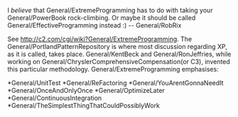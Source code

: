 

I *believe* that General/ExtremeProgramming has to do with taking your General/PowerBook rock-climbing. Or maybe it should be called General/EffectiveProgramming instead :) -- General/RobRix

See http://c2.com/cgi/wiki?General/ExtremeProgramming.  The General/PortlandPatternRepository is where most discussion regarding XP, as it is called, takes place.  General/KentBeck and General/RonJeffries, while working on General/ChryslerComprehensiveCompensation(or C3), invented this particular methodology.  General/ExtremeProgramming emphasises:


*General/UnitTest
*General/ReFactoring
*General/YouArentGonnaNeedIt
*General/OnceAndOnlyOnce
*General/OptimizeLater
*General/ContinuousIntegration
*General/TheSimplestThingThatCouldPossiblyWork